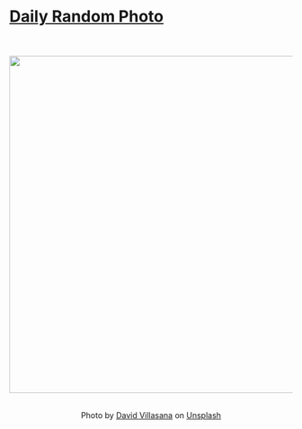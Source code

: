 # [Daily Random Photo](https://www.dailyrandomphoto.com/)

<div align="center">
  <br>
  <br>
  <a href="https://www.dailyrandomphoto.com/p/2024/2024-10-05/"><img src="https://images.unsplash.com/photo-1726503454520-1de6e7420074?crop=entropy&cs=tinysrgb&fit=max&fm=jpg&ixid=M3w3NzUwOHwwfDF8cmFuZG9tfHx8fHx8fHx8MTcyODA4ODcxNXw&ixlib=rb-4.0.3&q=80&w=1080" width="600px"></a>
  <br>
  <br>
  <p class="has-text-grey">Photo by <a href="https://unsplash.com/@davidvillasana?utm_source=Daily%20Random%20Photo&amp;utm_medium=referral" target="_blank" rel="noopener noreferrer">David Villasana</a> on <a href="https://unsplash.com/photos/a-black-car-parked-in-front-of-a-white-building-Pf9KhOIylaM?utm_source=Daily%20Random%20Photo&amp;utm_medium=referral" target="_blank" rel="noopener noreferrer">Unsplash</a></p>
</div>
